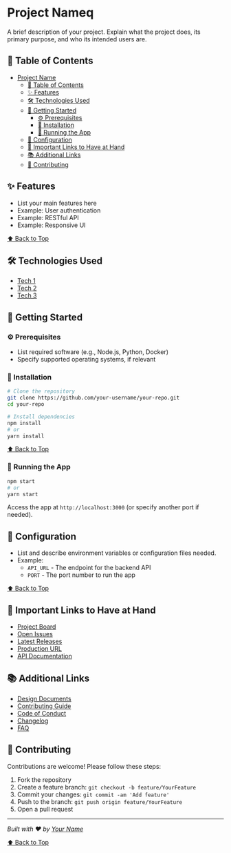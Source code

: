 # Project Nameq

A brief description of your project. Explain what the project does, its primary purpose, and who its intended users are.

## 📑 Table of Contents

- [Project Name](#project-name)
  - [📑 Table of Contents](#-table-of-contents)
  - [✨ Features](#-features)
  - [🛠️ Technologies Used](#️-technologies-used)
  - [🚀 Getting Started](#-getting-started)
    - [⚙️ Prerequisites](#️-prerequisites)
    - [💾 Installation](#-installation)
    - [🏃 Running the App](#-running-the-app)
  - [📝 Configuration](#-configuration)
  - [🔗 Important Links to Have at Hand](#-important-links-to-have-at-hand)
  - [📚 Additional Links](#-additional-links)
  - [🤝 Contributing](#-contributing)

## ✨ Features

- List your main features here
- Example: User authentication
- Example: RESTful API
- Example: Responsive UI

[⬆️ Back to Top](#project-name)

## 🛠️ Technologies Used

- [Tech 1](https://link-to-tech.com)
- [Tech 2](https://link-to-tech.com)
- [Tech 3](https://link-to-tech.com)

## 🚀 Getting Started

### ⚙️ Prerequisites

- List required software (e.g., Node.js, Python, Docker)
- Specify supported operating systems, if relevant

### 💾 Installation

```sh
# Clone the repository
git clone https://github.com/your-username/your-repo.git
cd your-repo

# Install dependencies
npm install
# or
yarn install
```

[⬆️ Back to Top](#project-name)

### 🏃 Running the App

```sh
npm start
# or
yarn start
```

Access the app at `http://localhost:3000` (or specify another port if needed).

## 📝 Configuration

- List and describe environment variables or configuration files needed.
- Example:
  - `API_URL` - The endpoint for the backend API
  - `PORT` - The port number to run the app

[⬆️ Back to Top](#project-name)

## 🔗 Important Links to Have at Hand

- [Project Board](#)
- [Open Issues](#)
- [Latest Releases](#)
- [Production URL](#)
- [API Documentation](#)

## 📚 Additional Links

- [Design Documents](#)
- [Contributing Guide](#)
- [Code of Conduct](#)
- [Changelog](#)
- [FAQ](#)

## 🤝 Contributing

Contributions are welcome! Please follow these steps:

1. Fork the repository
2. Create a feature branch: `git checkout -b feature/YourFeature`
3. Commit your changes: `git commit -am 'Add feature'`
4. Push to the branch: `git push origin feature/YourFeature`
5. Open a pull request

---

_Built with ❤️ by [Your Name](https://github.com/your-username)_

[⬆️ Back to Top](#project-name)
